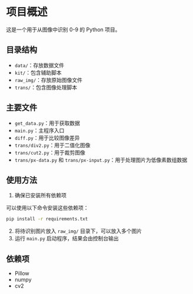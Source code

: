 # 项目概述

这是一个用于从图像中识别 0-9 的 Python 项目。

## 目录结构

-   `data/`：存放数据文件
-   `kit/`：包含辅助脚本
-   `raw_img/`：存放原始图像文件
-   `trans/`：包含图像处理脚本

## 主要文件

-   `get_data.py`：用于获取数据
-   `main.py`：主程序入口
-   `diff.py`：用于比较图像差异
-   `trans/div2.py`：用于二值化图像
-   `trans/cut2.py`：用于裁剪图像
-   `trans/px-data.py` 和 `trans/px-input.py`：用于处理图片为低像素数组数据

## 使用方法

1. 确保已安装所有依赖项
   
  可以使用以下命令安装这些依赖项：
  ```cmd
  pip install -r requirements.txt
  ```
2. 将待识别图片放入 `raw_img/` 目录下，可以放入多个图片
3. 运行 `main.py` 启动程序，结果会由控制台输出

## 依赖项

-   Pillow
-   numpy
-   cv2
